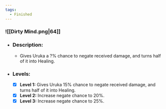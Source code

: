 ```yaml
---
tags:
  - Finished
---
```

### ![[Dirty Mind.png|64]] 
- ### Description:
	- Gives Uruka a ?% chance to negate received damage, and turns half of it into Healing.
- ### Levels:
	- [x] **Level 1:** Gives Uruka 15% chance to negate received damage, and turns half of it into Healing.
	- [x] **Level 2:** Increase negate chance to 20%.
	- [x] **Level 3:** Increase negate chance to 25%.